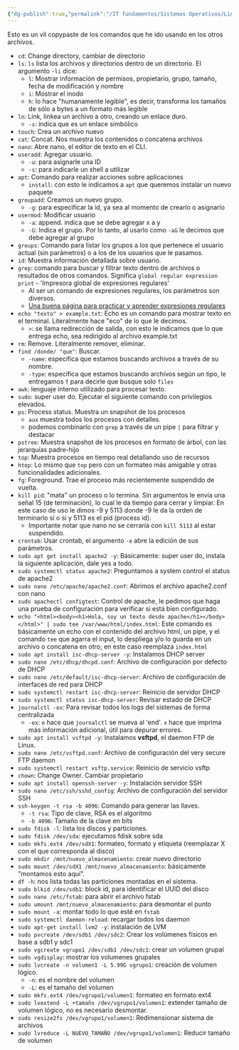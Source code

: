 ```yaml
---
{"dg-publish":true,"permalink":"/IT fundamentos/Sistemas Operativos/Linux/Comandos/"}
---
```


Esto es un vil copypaste de los comandos que he ido usando en los otros archivos.

- `cd`: Change directory, cambiar de directorio
- `ls`: `ls` lista los archivos y directorios dentro de un directorio. El argumento `-li` dice:
	- `l`: Mostrar información de permisos, propietario, grupo, tamaño, fecha de modificación y nombre
	- `i`: Mostrar el inodo
	- `h`: lo hace "humanamente legible", es decir, transforma los tamaños de sólo a bytes a un formato más legible
- `ln`: Link, linkea un archivo a otro, creando un enlace duro.
	- `-s`: indica que es un enlace simbólico
- `touch`: Crea un archivo nuevo
- `cat`: Concat. Nos muestra los contenidos o concatena archivos
- `nano`: Abre nano, el editor de texto en el CLI.
- `useradd`: Agregar usuario.
	- `-u`: para asignarle una ID
	- `-s`: para indicarle un shell a utilizar
- `apt`: Comando para realizar acciones sobre aplicaciones
	- `install`: con esto le indicamos a `apt` que queremos instalar un nuevo paquete
- `groupadd`: Creamos un nuevo grupo.
	- `-g`: para especificar la id, ya sea al momento de crearlo o asignarlo
- `usermod`: Modificar usuario
	- `-a`: append. indica que se debe agregar x a y
	- `-G`: Indica el grupo. Por lo tanto, al usarlo como `-aG` le decimos que debe agregar al grupo
- `groups`: Comando para listar los grupos a los que pertenece el usuario actual (sin parámetros) o a los de los usuarios que le pasamos.
- `id`: Muestra información detallada sobre usuario.
- `grep`: comando para buscar y filtrar texto dentro de archivos o resultados de otros comandos. Significa `global regular expression print` - 'Impresora global de expresiones regulares'
	- Al ser un comando de expresiones regulares, los parámetros son diversos.
	- <a href='https://regex101.com/'>Una buena página para practicar y aprender expresiones regulares</a>
- `echo "texto" > example.txt`: Echo es un comando para mostrar texto en el terminal. Literalmente hace "eco" de lo que le decimos.
	- `>`: se llama redirección de salida, con esto le indicamos que lo que entrega echo, sea redirigido al archivo example.txt
- `rm`: Remove. Literalmente remover, eliminar.
- `find /donde/ "que"`: Buscar.
	- `-name`: especifica que estamos buscando archivos a través de su nombre.
	- `-type`: especifica que estamos buscando archivos según un tipo, le entregamos `f` para decirle que busque solo `files`
- `awk`: lenguaje interno utilizado para procesar texto.
- `sudo`: super user do. Ejecutar el siguiente comando con privilegios elevados.
- `ps`: Process status. Muestra un snapshot de los procesos
	- `aux` muestra todos los procesos con detalles.
	- podemos combinarlo con `grep` a través de un pipe `|` para filtrar y destacar
- `pstree`: Muestra snapshot de los procesos en formato de árbol, con las jerarquías padre-hijo
- `top`: Muestra procesos en tiempo real detallando uso de recursos
- `htop`: Lo mismo que `top` pero con un formateo más amigable y otras funcionalidades adicionales.
- `fg`: Foreground. Trae el proceso más recientemente suspendido de vuelta.
- `kill pid`: "mata" un proceso o lo termina. Sin argumentos le envía una señal 15 (de terminación), lo cual le da tiempo para cerrar y limpiar. En este caso de uso le dimos -9 y 5113 donde -9 le da la orden de terminarlo sí o sí y 5113 es el pid (process id).
	- Importante notar que nano no se cerraría con `kill 5113` al estar suspendido.
- `crontab`: Usar crontab, el argumento `-e` abre la edición de sus parámetros.
- `sudo apt get install apache2 -y`: Básicamente: super user do, instala la siguiente aplicación, dale yes a todo.
- `sudo systemctl status apache2`: Preguntamos a system control el status de apache2
- `sudo nano /etc/apache/apache2.conf`: Abrimos el archivo apache2.conf con nano
- `sudo apachectl configtest`: Control de apache, le pedimos que haga una prueba de configuración para verificar si está bien configurado.
- `echo "<html><body><h1>Hola, soy un texto desde apache</h1></body></html>" | sudo tee /var/www/html/index.html`: Este comando es básicamente un echo con el contenido del archivo html, un pipe, y el comando `tee` que agarra el input, lo despliega y/o lo guarda en un archivo o concatena en otro; en este caso reemplaza `index.html`
- `sudo apt install isc-dhcp-server -y`: Instalamos DHCP server
- `sudo nano /etc/dhcp/dhcpd.conf`: Archivo de configuración por defecto de DHCP
- `sudo nano /etc/default/isc-dhcp-server`: Archivo de configuración de interfaces de red para DHCP
- `sudo systemctl restart isc-dhcp-server`: Reinicio de servidor DHCP
- `sudo systemctl status isc-dhcp-server`: Revisar estado de DHCP
- `journalctl -ex`: Para revisar todos los logs del sistemas de forma centralizada
	- `-ex`: `e` hace que `journalctl` se mueva al 'end'. `x` hace que imprima más información adicional, útil para depurar errores.
- `sudo apt install vsftpd -y`: Instalamos **vsftpd**, el daemon FTP de Linux.
- `sudo nano /etc/vsftpd.conf`: Archivo de configuración del very secure FTP daemon
- `sudo systemctl restart vsftp.service`: Reinicio de servicio vsftp
- `chown`: Change Owner. Cambiar propietario
- `sudo apt install openssh-server -y`: Instalación servidor SSH
- `sudo nano /etc/ssh/sshd_config`: Archivo de configuración del servidor SSH
- `ssh-keygen -t rsa -b 4096`: Comando para generar las llaves.
	- `-t rsa`: Tipo de clave, RSA es el algoritmo
	- `-b 4096`: Tamaño de la clave en bits
- `sudo fdisk -l`: lista los discos y particiones.
- `sudo fdisk /dev/sda`: ejecutamos fdisk sobre sda
- `sudo mkfs.ext4 /dev/sdX1`: formateo, formato y etiqueta (reemplazar X con el que corresponda al disco)
- `sudo mkdir /mnt/nuevo_almacenamiento`: crear nuevo directorio
- `sudo mount /dev/sdX1 /mnt/nuevo_almacenamiento`: básicamente "montamos esto aquí".
- `df -h`: nos lista todas las particiones montadas en el sistema.
- `sudo blkid /dev/sdb1`: block id, para identificar el UUID del disco
- `sudo nano /etc/fstab`: para abrir el archivo fstab
- `sudo umount /mnt/nuevo_almacenamiento`: para desmontar el punto
- `sudo mount -a`: montar todo lo que esté en `fstab`
- `sudo systemctl daemon-reload`: recargar todos los daemon
- `sudo apt-get install lvm2 -y`: instalación de LVM
- `sudo pvcreate /dev/sdb1 /dev/sdc2`: Crear los volúmenes físicos en base a sdb1 y sdc1
- `sudo vgcreate vgrupo1 /dev/sdb1 /dev/sdc1`: crear un volumen grupal
- `sudo vgdisplay`: mostrar los volumenes grupales
- `sudo lvcreate -n volumen1 -L 5.99G vgrupo1`: creación de volumen lógico.
	- `-n`: es el nombre del volumen
	- `-L`: es el tamaño del volumen
- `sudo mkfs.ext4 /dev/vgrupo1/volumen1`: formateo en formato ext4
- `sudo lvextend -L +tamaño /dev/vgrupo1/volumen1`: extender tamaño de volumen lógico, no es necesario desmontar.
-  `sudo resize2fs /dev/vgrupo1/volumen1`: Redimensionar sistema de archivos
-  `sudo lvreduce -L NUEVO_TAMAÑO /dev/vgrupo1/volumen1`: Reducir tamaño de volumen